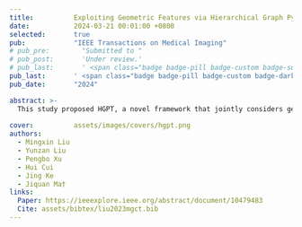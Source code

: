 ```yaml
---
title:          Exploiting Geometric Features via Hierarchical Graph Pyramid Transformer for Cancer Diagnosis Using Histopathological Images
date:           2024-03-21 00:01:00 +0800
selected:       true
pub:            "IEEE Transactions on Medical Imaging"
# pub_pre:        "Submitted to "
# pub_post:       'Under review.'
# pub_last:       ' <span class="badge badge-pill badge-custom badge-success">Spotlight</span>'
pub_last:       ' <span class="badge badge-pill badge-custom badge-dark">Journal</span>'
pub_date:       "2024"

abstract: >-
  This study proposed HGPT, a novel framework that jointly considers geometric and global representation for cancer diagnosis in histopathological images. HGPT leverages a multi-head graph aggregator to aggregate the geometric representation from pathological morphological features, and a locality feature enhancement block to highly enhance the 2D local feature perception in vision transformers, leading to improved performance on histopathological image classification. Extensive experiments on Kather-5K, MHIST, NCT-CRC-HE, and GasHisSDB four public datasets demonstrate the advantages of the proposed HGPT over bleeding-edge approaches in improving cancer diagnosis performance.
  
cover:          assets/images/covers/hgpt.png
authors:
  - Mingxin Liu
  - Yunzan Liu
  - Pengbo Xu
  - Hui Cui
  - Jing Ke
  - Jiquan Ma†
links:
  Paper: https://ieeexplore.ieee.org/abstract/document/10479483
  Cite: assets/bibtex/liu2023mgct.bib
---
```

